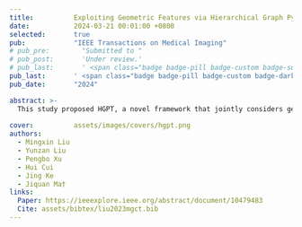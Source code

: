 ```yaml
---
title:          Exploiting Geometric Features via Hierarchical Graph Pyramid Transformer for Cancer Diagnosis Using Histopathological Images
date:           2024-03-21 00:01:00 +0800
selected:       true
pub:            "IEEE Transactions on Medical Imaging"
# pub_pre:        "Submitted to "
# pub_post:       'Under review.'
# pub_last:       ' <span class="badge badge-pill badge-custom badge-success">Spotlight</span>'
pub_last:       ' <span class="badge badge-pill badge-custom badge-dark">Journal</span>'
pub_date:       "2024"

abstract: >-
  This study proposed HGPT, a novel framework that jointly considers geometric and global representation for cancer diagnosis in histopathological images. HGPT leverages a multi-head graph aggregator to aggregate the geometric representation from pathological morphological features, and a locality feature enhancement block to highly enhance the 2D local feature perception in vision transformers, leading to improved performance on histopathological image classification. Extensive experiments on Kather-5K, MHIST, NCT-CRC-HE, and GasHisSDB four public datasets demonstrate the advantages of the proposed HGPT over bleeding-edge approaches in improving cancer diagnosis performance.
  
cover:          assets/images/covers/hgpt.png
authors:
  - Mingxin Liu
  - Yunzan Liu
  - Pengbo Xu
  - Hui Cui
  - Jing Ke
  - Jiquan Ma†
links:
  Paper: https://ieeexplore.ieee.org/abstract/document/10479483
  Cite: assets/bibtex/liu2023mgct.bib
---
```

